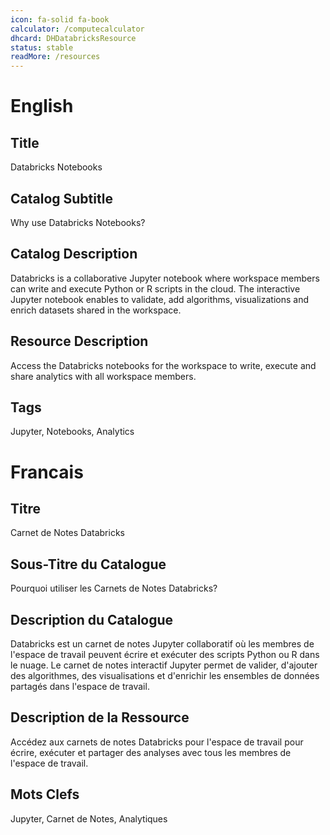 ```yaml
---
icon: fa-solid fa-book
calculator: /computecalculator
dhcard: DHDatabricksResource
status: stable
readMore: /resources
---
```


# English

## Title

Databricks Notebooks

## Catalog Subtitle

Why use Databricks Notebooks?

## Catalog Description

Databricks is a collaborative Jupyter notebook where workspace members can write and execute Python or R scripts in the cloud. The interactive Jupyter notebook enables to validate, add algorithms, visualizations and enrich datasets shared in the workspace.

## Resource Description

Access the Databricks notebooks for the workspace to write, execute and share analytics with all workspace members.

## Tags

Jupyter, Notebooks, Analytics

# Francais

## Titre

Carnet de Notes Databricks

## Sous-Titre du Catalogue

Pourquoi utiliser les Carnets de Notes Databricks?

## Description du Catalogue

Databricks est un carnet de notes Jupyter collaboratif où les membres de l'espace de travail peuvent écrire et exécuter des scripts Python ou R dans le nuage. Le carnet de notes interactif Jupyter permet de valider, d'ajouter des algorithmes, des visualisations et d'enrichir les ensembles de données partagés dans l'espace de travail.

## Description de la Ressource

Accédez aux carnets de notes Databricks pour l'espace de travail pour écrire, exécuter et partager des analyses avec tous les membres de l'espace de travail.

## Mots Clefs

Jupyter, Carnet de Notes, Analytiques
